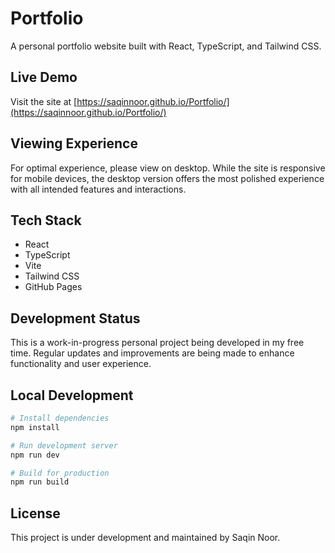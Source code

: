 # Portfolio

A personal portfolio website built with React, TypeScript, and Tailwind CSS.

## Live Demo
Visit the site at [https://saqinnoor.github.io/Portfolio/](https://saqinnoor.github.io/Portfolio/)

## Viewing Experience
For optimal experience, please view on desktop. While the site is responsive for mobile devices, the desktop version offers the most polished experience with all intended features and interactions.

## Tech Stack
- React
- TypeScript
- Vite
- Tailwind CSS
- GitHub Pages

## Development Status
This is a work-in-progress personal project being developed in my free time. Regular updates and improvements are being made to enhance functionality and user experience.

## Local Development
```bash
# Install dependencies
npm install

# Run development server
npm run dev

# Build for production
npm run build
```

## License
This project is under development and maintained by Saqin Noor.